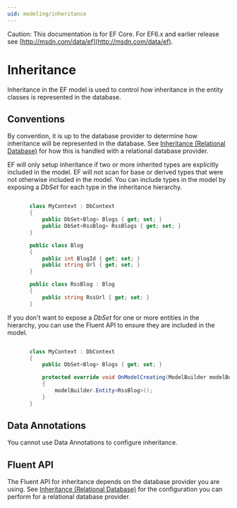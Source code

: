 ```yaml
---
uid: modeling/inheritance
---
```

Caution: This documentation is for EF Core. For EF6.x and earlier release see [http://msdn.com/data/ef](http://msdn.com/data/ef).

  # Inheritance

Inheritance in the EF model is used to control how inheritance in the entity classes is represented in the database.

  ## Conventions

By convention, it is up to the database provider to determine how inheritance will be represented in the database. See [Inheritance (Relational Database)](relational/inheritance.md) for how this is handled with a relational database provider.

EF will only setup inheritance if two or more inherited types are explicitly included in the model. EF will not scan for base or derived types that were not otherwise included in the model. You can include types in the model by exposing a *DbSet<TEntity>* for each type in the inheritance hierarchy.

<!-- literal_block {"ids": [], "classes": [], "xml:space": "preserve", "backrefs": [], "linenos": true, "dupnames": [], {"language": "csharp", "highlight_args": {"linenostart": 1, "hl_lines": [3, 4]}, "names": [], "source": "/Users/shirhatti/src/EntityFramework.Docs/docs/modeling/Modeling/Conventions/Samples/InheritanceDbSets.cs"} -->

````c#

       class MyContext : DbContext
       {
           public DbSet<Blog> Blogs { get; set; }
           public DbSet<RssBlog> RssBlogs { get; set; }
       }

       public class Blog
       {
           public int BlogId { get; set; }
           public string Url { get; set; }
       }

       public class RssBlog : Blog
       {
           public string RssUrl { get; set; }
       }

   ````

If you don't want to expose a *DbSet<TEntity>* for one or more entities in the hierarchy, you can use the Fluent API to ensure they are included in the model.

<!-- literal_block {"ids": [], "classes": [], "xml:space": "preserve", "backrefs": [], "linenos": true, "dupnames": [], {"language": "csharp", "highlight_args": {"linenostart": 1, "hl_lines": [7]}, "names": [], "source": "/Users/shirhatti/src/EntityFramework.Docs/docs/modeling/Modeling/Conventions/Samples/InheritanceModelBuilder.cs"} -->

````c#

       class MyContext : DbContext
       {
           public DbSet<Blog> Blogs { get; set; }

           protected override void OnModelCreating(ModelBuilder modelBuilder)
           {
               modelBuilder.Entity<RssBlog>();
           }
       }

   ````

  ## Data Annotations

You cannot use Data Annotations to configure inheritance.

  ## Fluent API

The Fluent API for inheritance depends on the database provider you are using. See [Inheritance (Relational Database)](relational/inheritance.md) for the configuration you can perform for a relational database provider.
